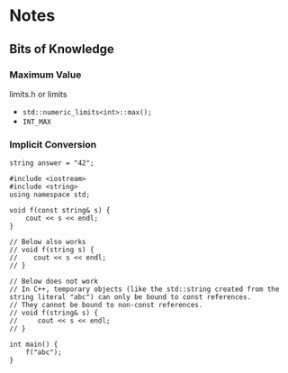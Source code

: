 # Notes
## Bits of Knowledge
### Maximum Value
limits.h or limits
- `std::numeric_limits<int>::max();`
- `INT_MAX`

### Implicit Conversion
```
string answer = "42";
```

```
#include <iostream>
#include <string>
using namespace std;

void f(const string& s) {
    cout << s << endl;
}

// Below also works
// void f(string s) {
//    cout << s << endl;
// }

// Below does not work
// In C++, temporary objects (like the std::string created from the string literal "abc") can only be bound to const references. 
// They cannot be bound to non-const references.
// void f(string& s) {
//     cout << s << endl;
// }

int main() {
    f("abc");
}
```
